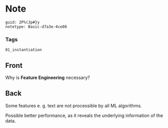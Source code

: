 # Note
```
guid: 2P%(Jp#}y
notetype: Basic-d7a3e-4ce08
```

### Tags
```
01_instantiation
```

## Front
Why is <b>Feature Engineering</b> necessary?

## Back
Some features e. g. text are not processible by all ML algorithms.
<div>
  Possible better performance, as it reveals the underlying
  information of the data.
</div>

